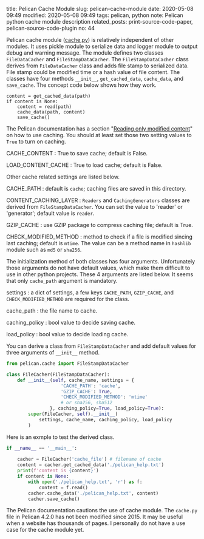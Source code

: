 title: Pelican Cache Module
slug: pelican-cache-module
date: 2020-05-08 09:49
modified: 2020-05-08 09:49
tags: pelican, python
note: Pelican python cache module description
related_posts: print-source-code-paper, pelican-source-code-plugin
no: 44

Pelican cache module ([cache.py](https://github.com/getpelican/pelican/blob/4.2.0/pelican/cache.py)) 
is relatively independent of other modules. It uses pickle module 
to serialize data and logger module to output debug and warning message. The module 
defines two classes `FileDataCacher` and `FileStampDataCacher`. The `FileStampDataCacher` class derives from 
`FileDataCacher` class and
adds file stamp to serialized data. File stamp could be modified time or a hash value of file content. 
The classes have four methods `__init__`, `get_cached_data`, `cache_data`, and `save_cache`. 
The concept code below shows how they work. 

```
content = get_cached_data(path)
if content is None:
    content = read(path)
    cache_data(path, content)
    save_cache()
```

The Pelican documentation has a section 
"[Reading only modified content](https://docs.getpelican.com/en/stable/settings.html?highlight=cache#reading-only-modified-content)" 
on how to use caching. You should at least set those two setting values to `True` to 
turn on caching. 

CACHE_CONTENT
: True to save cache; default is False.

 LOAD_CONTENT_CACHE
: True to load cache; default is False.

Other cache related settings are listed below. 

CACHE_PATH
: default is `cache`; caching files are saved in this directory.

CONTENT_CACHING_LAYER
: `Readers` and `CachingGenerators` classes are derived from `FileStampDataCacher`. You can 
set the value to 'reader' or 'generator'; default value is `reader`. 

GZIP_CACHE
: use GZIP package to compress caching file; default is True. 

CHECK_MODIFIED_METHOD
: method to check if a file is modified sincing last caching; default is `mtime`.  The 
value can be a method name in `hashlib` module such as `md5` or `sha256`. 


The initialization method of both classes has four arguments. Unfortunately those 
arguments do not have default values, which make them difficult to use in other 
python projects. These 4 arguments are listed below.  It seems that only `cache_path` 
argument is mandatory. 

<!-- use definition list, add css for dl in custom.css -->
settings
: a dict of settings, a few keys `CACHE_PATH`, `GZIP_CACHE`, and `CHECK_MODIFIED_METHOD` are required for the class. 

cache_path
: the file name to cache.

caching_policy
: bool value to decide saving cache. 

load_policy
: bool value to decide loading cache. 

You can derive a class from `FileStampDataCacher` and add default values for three 
arguments of `__init__` method. 

```python
from pelican.cache import FileStampDataCacher

class FileCacher(FileStampDataCacher):
    def __init__(self, cache_name, settings = {
                    'CACHE_PATH': 'cache', 
                    'GZIP_CACHE': True,
                    'CHECK_MODIFIED_METHOD': 'mtime' 
                    # or sha256, sha512 
                }, caching_policy=True, load_policy=True):
        super(FileCacher, self).__init__(
            settings, cache_name, caching_policy, load_policy
        )
```

Here is an exmple to test the derived class. 

```python
if __name__ == '__main__':
    
    cacher = FileCacher('cache_file') # filename of cache
    content = cacher.get_cached_data('./pelican_help.txt')
    print(f'content is {content}')
    if content is None:
        with open('./pelican_help.txt', 'r') as f:
            content = f.read()
        cacher.cache_data('./pelican_help.txt', content)
        cacher.save_cache()
```

The Pelican documentation cautions the use of cache module. The `cache.py` file 
in Pelican 4.2.0 has not been modified since 2015. It may be useful 
when a website has thousands of pages.  I personally do not have a use case 
for the cache module yet. 

